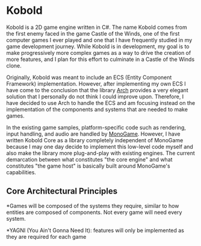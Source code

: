 ﻿# Kobold

Kobold is a 2D game engine written in C#. The name Kobold comes from the first enemy faced in the game Castle of the Winds, one of the first computer games I ever played and one that I have frequently studied in my game development journey. While Kobold is in development, my goal is to make progressively more complex games as a way to drive the creation of more features, and I plan for this effort to culminate in a Castle of the Winds clone.

Originally, Kobold was meant to include an ECS (Entity Component Framework) implementation. However, after implementing my own ECS I have come to the conclusion that the library [Arch](https://github.com/genaray/Arch) provides a very elegant solution that I personally do not think I could improve upon. Therefore, I have decided to use Arch to handle the ECS and am focusing instead on the implementation of the components and systems that are needed to make games.

In the existing game samples, platform-specific code such as rendering, input handling, and audio are handled by [MonoGame](https://monogame.net/). However, I have written Kobold Core as a library completely independent of MonoGame because I may one day decide to implement this low-level code myself and also make the library more plug-and-play with existing engines. The current demarcation between what constitutes "the core engine" and what constitutes "the game host" is basically built around MonoGame's capabilities.

## Core Architectural Principles

*Games will be composed of the systems they require, similar to how entities are composed of components. Not every game will need every system.

*YAGNI (You Ain't Gonna Need It): features will only be implemented as they are required for each game